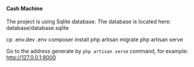 #### Cash Machine

The project is using Sqlite database. The database is located here: database/database.sqlite

cp .env.dev .env
composer install
php artisan migrate
php artisan serve

Go to the address generate by `php artisan serve` command, for example: http://127.0.0.1:8000
